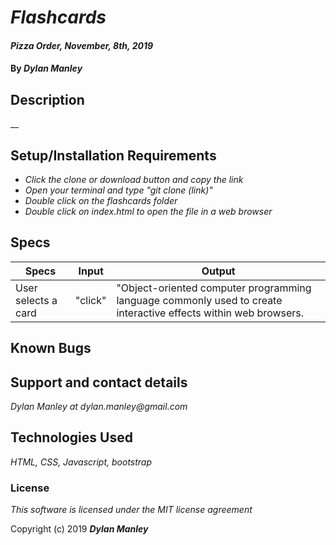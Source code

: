 # _Flashcards_

#### _Pizza Order, November, 8th, 2019_

#### By _**Dylan Manley**_

## Description

__

## Setup/Installation Requirements

* _Click the clone or download button and copy the link_
* _Open your terminal and type "git clone (link)"_
* _Double click on the flashcards folder_
* _Double click on index.html to open the file in a web browser_

## Specs

|Specs|Input|Output|
|-|-|-|
|User selects a card|"click"|"Object-oriented computer programming language commonly used to create interactive effects within web browsers.|




## Known Bugs

## Support and contact details

_Dylan Manley at dylan.manley@gmail.com_

## Technologies Used

_HTML, CSS, Javascript, bootstrap_

### License

*This software is licensed under the MIT license agreement*

Copyright (c) 2019 **_Dylan Manley_**
